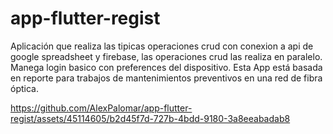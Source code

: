 # app-flutter-regist

Aplicación que realiza las tipicas operaciones crud con conexion a api de google spreadsheet y firebase, las operaciones crud las realiza en paralelo.
Manega login basico con preferences del dispositivo. 
Esta App está basada en reporte para trabajos de mantenimientos preventivos en una red de fibra óptica.

https://github.com/AlexPalomar/app-flutter-regist/assets/45114605/b2d45f7d-727b-4bdd-9180-3a8eeabadab8

